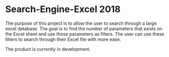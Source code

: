 # Search-Engine-Excel 2018
The purpose of this project is to allow the user to search through a large excel database. The goal is to find the number of parameters that exists on the Excel sheet and use those parameters as filters. The user can use these filters to search through their Excel file with more ease. 

The product is currently in development. 

